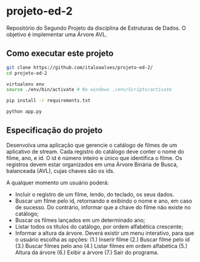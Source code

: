 # projeto-ed-2

Repositório do Segundo Projeto da disciplina de Estruturas de Dados. O objetivo é implementar uma Árvore AVL.

## Como executar este projeto

```bash
git clone https://github.com/italoaalves/projeto-ed-2/
cd projeto-ed-2

virtualenv env
source ./env/bin/activate # No windows ./env/Scripts/activate

pip install -r requirements.txt

python app.py
```

## Especificação do projeto

Desenvolva uma aplicação que gerencie o catálogo de filmes de um
aplicativo de stream. Cada registro do catálogo deve conter o nome
do filme, ano, e id. O id é número inteiro e único que identifica o
filme. Os registros devem estar organizados em uma Árvore Binária
de Busca, balanceada (AVL), cujas chaves são os ids.

A qualquer momento um usuário poderá:

- Incluir o registro de um filme, lendo, do teclado, os seus dados.
- Buscar um filme pelo id, retornando e exibindo o nome e ano,
  em caso de sucesso. Do contrário, informar que a chave do filme
  não existe no catálogo;
- Buscar os filmes lançados em um determinado ano;
- Listar todos os títulos do catálogo, por ordem alfabética
  crescente;
- Informar a altura da árvore.
  Deverá existir um menu interativo, para que o usuário escolha as
  opções:
  (1.) Inserir filme
  (2.) Buscar filme pelo id
  (3.) Buscar filmes pelo ano
  (4.) Listar filmes em ordem alfabética
  (5.) Altura da árvore
  (6.) Exibir a árvore
  (7.) Sair do programa.
